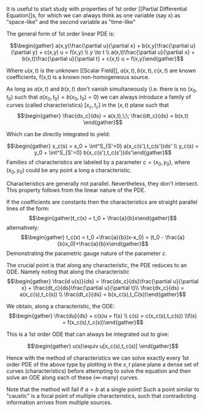 It is useful to start study with properties of 1st order [[Partial Differential Equation]]s, for which we can always think as one variable (say x) as "space-like" and the second variable as "time-like"

The general form of 1st order linear PDE is:

$$\begin{gather} a(x,y)\frac{\partial u}{\partial x} + b(x,y)\frac{\partial u}{\partial y} + c(x,y) u = f(x,y) \\ y \to t \\ a(x,t)\frac{\partial u}{\partial x} + b(x,t)\frac{\partial u}{\partial t} + c(x,t) u = f(x,y)\end{gather}$$

Where $u(x,t)$ is the unknown [[Scalar Field]], $a(x,t), b(x,t), c(x,t)$ are known coefficients, f(x,t) is a known non-homogeneous source. 

As long as $a(x,t)$ and $b(x,t)$ don't vanish simultaneously (i.e. there is no $(x_0,t_0)$ such that $a(x_0,t_0) = b(x_0,t_0) = 0$) we can always introduce a family of curves (called characteristics) $[x_c,t_c]$ in the $(x,t)$ plane such that 
$$\begin{gather} \frac{dx_c}{ds} = a(x,t),\;\; \frac{dt_c}{ds} = b(x,t) \end{gather}$$

Which can be directly integrated to yield: 

$$\begin{gather} x_c(s) = x_0 + \int^S_{S'=0} a(x_c(s'),t_c(s'))ds' \\ y_c(s) = y_0 + \int^S_{S'=0} b(x_c(s'),t_c(s'))ds'\end{gather}$$
Families of characteristics are labeled by a parameter $c = (x_0,y_0)$, where $(x_0,y_0)$ could be any point a long a characteristic. 

Characteristics are generally not parallel. Nevertheless, they don't intersect. This property follows from the linear nature of the PDE.

If the coefficients are constants then the characteristics are straight parallel lines of the form: $$\begin{gather}t_c(x) = t_0 + \frac{a}{b}x\end{gather}$$ alternatively:
$$\begin{gather} t_c(x) = t_0 +\frac{a}{b}(x-x_0) = (t_0 - \frac{a}{b}x_0)+\frac{a}{b}x\end{gather}$$
Demonstrating the parametric gauge nature of the parameter $c$.

The crucial point is that along any characteristic, the PDE reduces to an ODE. 
Namely noting that along the characteristic
$$\begin{gather} \frac{d u(s)}{ds} = \frac{dx_c}{ds}\frac{\partial u}{\partial x} + \frac{dt_c}{ds}\frac{\partial u}{\partial t}\\ \frac{dx_c}{ds} = a(x_c(s),t_c(s)) \\ \frac{dt_c}{ds} = b(x_c(s),t_C(s))\end{gather}$$

We obtain, along a characteristic, the ODE: 
$$\begin{gather} \frac{du}{ds} + c(s)u = f(s) \\ c(s) = c(x_c(s),t_c(s)) \\f(s) = f(x_c(s),t_c(s))\end{gather}$$

This is a 1st order ODE that can always be integrated out to give: 

$$\begin{gather} u(s)\equiv u[x_c(s),t_c(s)] \end{gather}$$

Hence with the method of characteristics we can solve exactly every 1st order PDE of the above type by plotting in the $x,t$ plane  plane a dense set of curves (characteristics) before attempting to solve the equation and then solve an ODE along each of these ($\infty$-many) curves.

Note that the method will fail if $a=b$ at a single point! Such a point similar to "caustic" is a focal point of multiple characteristics, such that contradicting information arrives from multiple sources.